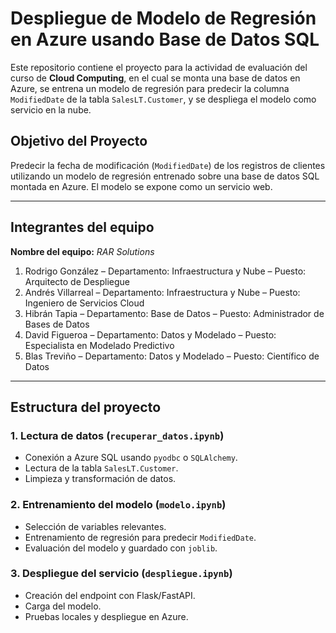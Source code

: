 # Despliegue de Modelo de Regresión en Azure usando Base de Datos SQL

Este repositorio contiene el proyecto para la actividad de evaluación del curso de **Cloud Computing**, en el cual se monta una base de datos en Azure, se entrena un modelo de regresión para predecir la columna `ModifiedDate` de la tabla `SalesLT.Customer`, y se despliega el modelo como servicio en la nube.

## Objetivo del Proyecto

Predecir la fecha de modificación (`ModifiedDate`) de los registros de clientes utilizando un modelo de regresión entrenado sobre una base de datos SQL montada en Azure. El modelo se expone como un servicio web.

---

## Integrantes del equipo

**Nombre del equipo:** *RAR Solutions*  
1. Rodrigo González – Departamento: Infraestructura y Nube – Puesto: Arquitecto de Despliegue
2. Andrés Villarreal – Departamento: Infraestructura y Nube – Puesto: Ingeniero de Servicios Cloud
3. Hibrán Tapia – Departamento: Base de Datos – Puesto: Administrador de Bases de Datos
4. David Figueroa – Departamento: Datos y Modelado – Puesto: Especialista en Modelado Predictivo
5. Blas Treviño – Departamento: Datos y Modelado – Puesto: Científico de Datos

---

## Estructura del proyecto

### 1. Lectura de datos (`recuperar_datos.ipynb`)
- Conexión a Azure SQL usando `pyodbc` o `SQLAlchemy`.
- Lectura de la tabla `SalesLT.Customer`.
- Limpieza y transformación de datos.

### 2. Entrenamiento del modelo (`modelo.ipynb`)
- Selección de variables relevantes.
- Entrenamiento de regresión para predecir `ModifiedDate`.
- Evaluación del modelo y guardado con `joblib`.

### 3. Despliegue del servicio (`despliegue.ipynb`)
- Creación del endpoint con Flask/FastAPI.
- Carga del modelo.
- Pruebas locales y despliegue en Azure.
